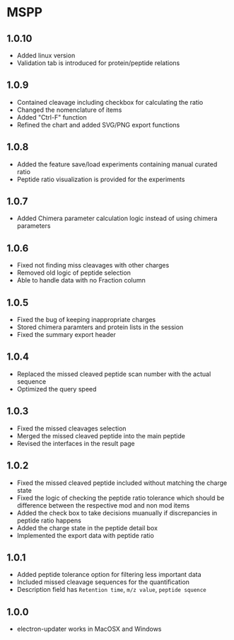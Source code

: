 # MSPP

## 1.0.10
- Added linux version
- Validation tab is introduced for protein/peptide relations

## 1.0.9
- Contained cleavage including checkbox for calculating the ratio
- Changed the nomenclature of items
- Added "Ctrl-F" function
- Refined the chart and added SVG/PNG export functions

## 1.0.8
- Added the feature save/load experiments containing manual curated ratio
- Peptide ratio visualization is provided for the experiments

## 1.0.7
- Added Chimera parameter calculation logic instead of using chimera parameters

## 1.0.6
- Fixed not finding miss cleavages with other charges
- Removed old logic of peptide selection
- Able to handle data with no Fraction column

## 1.0.5
- Fixed the bug of keeping inappropriate charges
- Stored chimera paramters and protein lists in the session
- Fixed the summary export header

## 1.0.4
- Replaced the missed cleaved peptide scan number with the actual sequence
- Optimized the query speed

## 1.0.3
- Fixed the missed cleavages selection
- Merged the missed cleaved peptide into the main peptide
- Revised the interfaces in the result page

## 1.0.2
- Fixed the missed cleaved peptide included without matching the charge state
- Fixed the logic of checking the peptide ratio tolerance which should be difference between the respective mod and non mod items
- Added the check box to take decisions muanually if discrepancies in peptide ratio happens
- Added the charge state in the peptide detail box
- Implemented the export data with peptide ratio

## 1.0.1
- Added peptide tolerance option for filtering less important data
- Included missed cleavage sequences for the quantification
- Description field has ```Retention time```, ```m/z value```, ```peptide squence```

## 1.0.0
- electron-updater works in MacOSX and Windows
